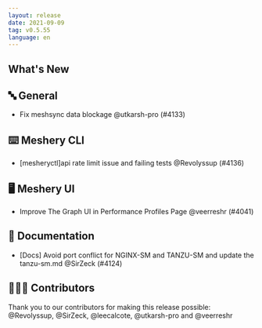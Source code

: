 ```yaml
---
layout: release
date: 2021-09-09
tag: v0.5.55
language: en
---
```


## What's New
## 🔤 General
- Fix meshsync data blockage @utkarsh-pro (#4133)

## ⌨️ Meshery CLI

- [mesheryctl]api rate limit issue and failing tests @Revolyssup (#4136)

## 🖥 Meshery UI

- Improve The Graph UI in Performance Profiles Page @veerreshr (#4041)

## 📖 Documentation

- [Docs] Avoid port conflict for NGINX-SM and TANZU-SM and update the tanzu-sm.md @SirZeck (#4124)

## 👨🏽‍💻 Contributors

Thank you to our contributors for making this release possible:
@Revolyssup, @SirZeck, @leecalcote, @utkarsh-pro and @veerreshr
